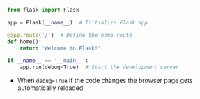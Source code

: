 

```python
from flask import Flask

app = Flask(__name__)  # Initialize Flask app

@app.route('/')  # Define the home route
def home():
    return "Welcome to Flask!"

if __name__ == '__main__':
    app.run(debug=True)  # Start the development server

```

- When `debug=True` if  the code changes the browser page gets automatically reloaded